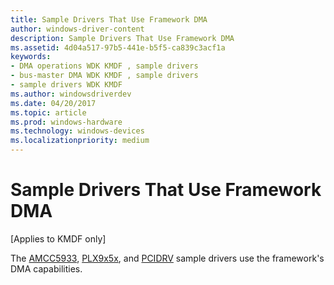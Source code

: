 ```yaml
---
title: Sample Drivers That Use Framework DMA
author: windows-driver-content
description: Sample Drivers That Use Framework DMA
ms.assetid: 4d04a517-97b5-441e-b5f5-ca839c3acf1a
keywords:
- DMA operations WDK KMDF , sample drivers
- bus-master DMA WDK KMDF , sample drivers
- sample drivers WDK KMDF
ms.author: windowsdriverdev
ms.date: 04/20/2017
ms.topic: article
ms.prod: windows-hardware
ms.technology: windows-devices
ms.localizationpriority: medium
---
```


# Sample Drivers That Use Framework DMA


\[Applies to KMDF only\]




The [AMCC5933](sample-kmdf-drivers.md), [PLX9x5x](sample-kmdf-drivers.md), and [PCIDRV](sample-kmdf-drivers.md) sample drivers use the framework's DMA capabilities.

 

 





